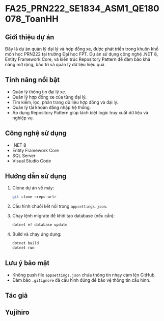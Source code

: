 # FA25_PRN222_SE1834_ASM1_QE180078_ToanHH

## Giới thiệu dự án

Đây là dự án quản lý đại lý và hợp đồng xe, được phát triển trong khuôn khổ môn học PRN222 tại trường Đại học FPT. Dự án sử dụng công nghệ .NET 8, Entity Framework Core, và kiến trúc Repository Pattern để đảm bảo khả năng mở rộng, bảo trì và quản lý dữ liệu hiệu quả.

## Tính năng nổi bật

- Quản lý thông tin đại lý xe.
- Quản lý hợp đồng xe của từng đại lý.
- Tìm kiếm, lọc, phân trang dữ liệu hợp đồng và đại lý.
- Quản lý tài khoản đăng nhập hệ thống.
- Áp dụng Repository Pattern giúp tách biệt logic truy xuất dữ liệu và nghiệp vụ.

## Công nghệ sử dụng

- .NET 8
- Entity Framework Core
- SQL Server
- Visual Studio Code

## Hướng dẫn sử dụng

1. Clone dự án về máy:
   ```bash
   git clone <repo-url>
   ```

2. Cấu hình chuỗi kết nối trong `appsettings.json`.

3. Chạy lệnh migrate để khởi tạo database (nếu cần):
   ```bash
   dotnet ef database update
   ```

4. Build và chạy ứng dụng:
   ```bash
   dotnet build
   dotnet run
   ```

## Lưu ý bảo mật

- Không push file `appsettings.json` chứa thông tin nhạy cảm lên GitHub.
- Đảm bảo `.gitignore` đã cấu hình đúng để bảo vệ thông tin cấu hình.

## Tác giả

Yujihiro
---

